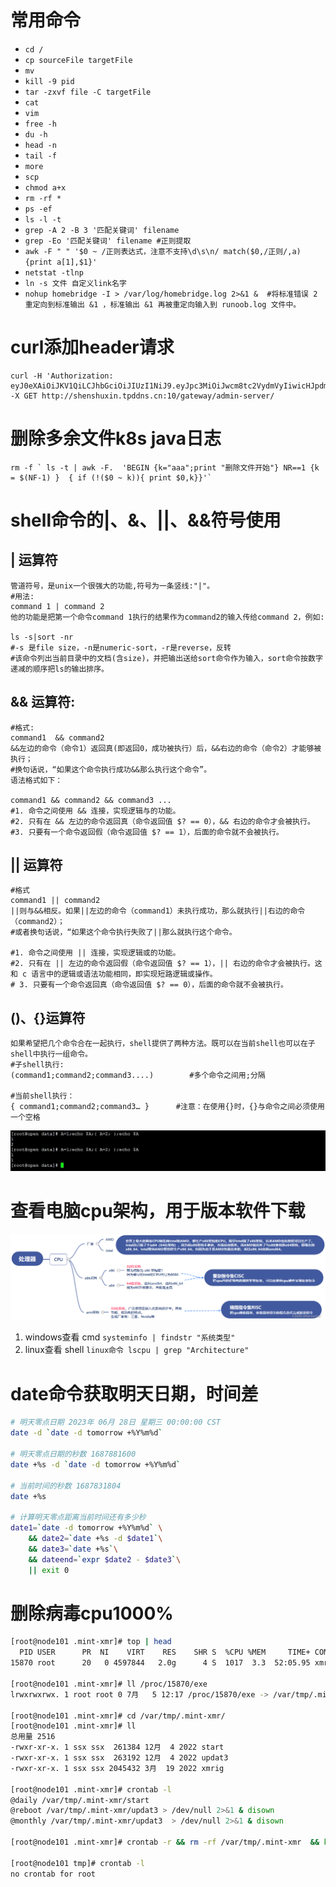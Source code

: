 # 常用命令
- `cd /`
- `cp sourceFile targetFile`
- `mv`
- `kill -9 pid`
- `tar -zxvf file -C targetFile`
- `cat`
- `vim`
- `free -h`
- `du -h`
- `head -n`
- `tail -f `
- `more`
- `scp`
- `chmod a+x `
- `rm -rf *`
- `ps -ef`
- `ls -l -t`
- `grep -A 2 -B 3 '匹配关键词' filename`
- `grep -Eo '匹配关键词' filename #正则提取` 
- `awk -F " " '$0 ~ /正则表达式，注意不支持\d\s\n/ match($0,/正则/,a){print a[1],$1}'`
- `netstat -tlnp`
- `ln -s 文件 自定义link名字`
- `nohup homebridge -I > /var/log/homebridge.log 2>&1 &  #将标准错误 2 重定向到标准输出 &1 ，标准输出 &1 再被重定向输入到 runoob.log 文件中。`

# curl添加header请求
```shell
curl -H 'Authorization: eyJ0eXAiOiJKV1QiLCJhbGciOiJIUzI1NiJ9.eyJpc3MiOiJwcm8tc2VydmVyIiwicHJpdmlsZWdlIjoiMyIsImV4cCI6MTY4MjEyNDkyNywidXNlciI6InNoZW5zaHV4aW4wMSJ9.glUFbVsc8nssmi1Ok6sBvssNn7RwKMu1FDiwjgjOKxg' -X GET http://shenshuxin.tpddns.cn:10/gateway/admin-server/ 
```

# 删除多余文件k8s java日志
```shell
rm -f ` ls -t | awk -F.  'BEGIN {k="aaa";print "删除文件开始"} NR==1 {k = $(NF-1) }  { if (!($0 ~ k)){ print $0,k}}'`
```

# shell命令的|、&、||、&&符号使用
## | 运算符
```shell
管道符号，是unix一个很强大的功能,符号为一条竖线:"|"。
#用法:
command 1 | command 2
他的功能是把第一个命令command 1执行的结果作为command2的输入传给command 2，例如:
 
ls -s|sort -nr
#-s 是file size，-n是numeric-sort，-r是reverse，反转
#该命令列出当前目录中的文档(含size)，并把输出送给sort命令作为输入，sort命令按数字递减的顺序把ls的输出排序。
```
## && 运算符:
```shell
#格式:
command1  && command2
&&左边的命令（命令1）返回真(即返回0，成功被执行）后，&&右边的命令（命令2）才能够被执行；
#换句话说，“如果这个命令执行成功&&那么执行这个命令”。
语法格式如下：

command1 && command2 && command3 ...
#1. 命令之间使用 && 连接，实现逻辑与的功能。
#2. 只有在 && 左边的命令返回真（命令返回值 $? == 0），&& 右边的命令才会被执行。
#3. 只要有一个命令返回假（命令返回值 $? == 1），后面的命令就不会被执行。

```

## || 运算符
```shell
#格式
command1 || command2
||则与&&相反。如果||左边的命令（command1）未执行成功，那么就执行||右边的命令（command2）；
#或者换句话说，“如果这个命令执行失败了||那么就执行这个命令。

#1. 命令之间使用 || 连接，实现逻辑或的功能。
#2. 只有在 || 左边的命令返回假（命令返回值 $? == 1），|| 右边的命令才会被执行。这和 c 语言中的逻辑或语法功能相同，即实现短路逻辑或操作。
# 3. 只要有一个命令返回真（命令返回值 $? == 0），后面的命令就不会被执行。

```

## ()、{}运算符
```shell
如果希望把几个命令合在一起执行，shell提供了两种方法。既可以在当前shell也可以在子shell中执行一组命令。
#子shell执行:
(command1;command2;command3....)        #多个命令之间用;分隔

#当前shell执行：
{ command1;command2;command3… }      #注意：在使用{}时，{}与命令之间必须使用一个空格
```
![1683697416896](image/linux-command/1683697416896.png)


# 查看电脑cpu架构，用于版本软件下载
![1683792074282](image/linux-command/1683792074282.png)
1. windows查看 cmd
`systeminfo | findstr "系统类型" `
2. linux查看 shell
`linux命令 lscpu | grep "Architecture"`


# date命令获取明天日期，时间差
```sh
# 明天零点日期 2023年 06月 28日 星期三 00:00:00 CST
date -d `date -d tomorrow +%Y%m%d`

# 明天零点日期的秒数 1687881600
date +%s -d `date -d tomorrow +%Y%m%d`

# 当前时间的秒数 1687831804
date +%s

# 计算明天零点距离当前时间还有多少秒
date1=`date -d tomorrow +%Y%m%d` \
    && date2=`date +%s -d $date1`\
    && date3=`date +%s`\
    && dateend=`expr $date2 - $date3`\
    || exit 0

```


# 删除病毒cpu1000%
```sh
[root@node101 .mint-xmr]# top | head
  PID USER      PR  NI    VIRT    RES    SHR S  %CPU %MEM     TIME+ COMMAND
15870 root      20   0 4597844   2.0g      4 S  1017  3.3  52:05.95 xmrig

[root@node101 .mint-xmr]# ll /proc/15870/exe
lrwxrwxrwx. 1 root root 0 7月   5 12:17 /proc/15870/exe -> /var/tmp/.mint-xmr/xmrig

[root@node101 .mint-xmr]# cd /var/tmp/.mint-xmr/
[root@node101 .mint-xmr]# ll
总用量 2516
-rwxr-xr-x. 1 ssx ssx  261384 12月  4 2022 start
-rwxr-xr-x. 1 ssx ssx  263192 12月  4 2022 updat3
-rwxr-xr-x. 1 ssx ssx 2045432 3月  19 2022 xmrig

[root@node101 .mint-xmr]# crontab -l
@daily /var/tmp/.mint-xmr/start
@reboot /var/tmp/.mint-xmr/updat3 > /dev/null 2>&1 & disown
@monthly /var/tmp/.mint-xmr/updat3  > /dev/null 2>&1 & disown

[root@node101 .mint-xmr]# crontab -r && rm -rf /var/tmp/.mint-xmr  && kill -9 15870

[root@node101 tmp]# crontab -l
no crontab for root

```


